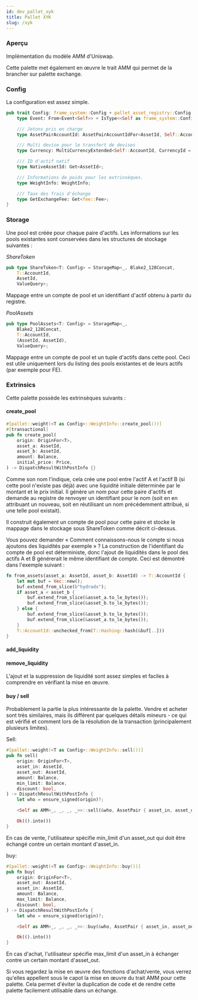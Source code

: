 ```yaml
---
id: dev_pallet_xyk
title: Pallet XYK
slug: /xyk
---
```


### Aperçu

Implémentation du modèle AMM d'Uniswap.

Cette palette met également en œuvre le trait AMM qui permet de la brancher sur palette exchange.

### Config

La configuration est assez simple.

```rust
pub trait Config: frame_system::Config + pallet_asset_registry::Config {
    type Event: From<Event<Self>> + IsType<<Self as frame_system::Config>::Event>;

    /// Jetons pris en charge
    type AssetPairAccountId: AssetPairAccountIdFor<AssetId, Self::AccountId>;

    /// Multi devise pour le transfert de devises
    type Currency: MultiCurrencyExtended<Self::AccountId, CurrencyId = AssetId, Balance = Balance, Amount = Amount>;

    /// ID d'actif natif
    type NativeAssetId: Get<AssetId>;    

    /// Informations de poids pour les extrinsèques.
    type WeightInfo: WeightInfo;

    /// Taux des frais d'échange
    type GetExchangeFee: Get<fee::Fee>;
}
```

### Storage

Une pool est créée pour chaque paire d'actifs. Les informations sur les pools existantes sont conservées dans les structures de stockage suivantes :

*ShareToken*

```rust
pub type ShareToken<T: Config> = StorageMap<_, Blake2_128Concat, 
    T::AccountId, 
    AssetId, 
    ValueQuery>;
```
Mappage entre un compte de pool et un identifiant d'actif obtenu à partir du registre.

*PoolAssets*

```rust
pub type PoolAssets<T: Config> = StorageMap<_, 
    Blake2_128Concat, 
    T::AccountId, 
    (AssetId, AssetId), 
    ValueQuery>;
```
Mappage entre un compte de pool et un tuple d'actifs dans cette pool. Ceci est utile uniquement lors du listing des pools existantes et de leurs actifs (par exemple pour FE).

### Extrinsics

Cette palette possède les extrinsèques suivants :

#### create_pool

```rust
#[pallet::weight(<T as Config>::WeightInfo::create_pool())]
#[transactional]
pub fn create_pool(
    origin: OriginFor<T>,
    asset_a: AssetId,
    asset_b: AssetId,
    amount: Balance,
    initial_price: Price,
) -> DispatchResultWithPostInfo {}
```

Comme son nom l'indique, cela crée une pool entre l'actif A et l'actif B (si cette pool n'existe pas déjà) avec une liquidité initiale déterminée par le montant et le prix initial.
Il génère un nom pour cette paire d'actifs et demande au registre de renvoyer un identifiant pour le nom (soit en en attribuant un nouveau, soit en réutilisant un nom précédemment attribué, si une telle pool existait).

Il construit également un compte de pool pour cette paire et stocke le mappage dans le stockage sous ShareToken comme décrit ci-dessus.

Vous pouvez demander « Comment connaissons-nous le compte si nous ajoutons des liquidités par exemple » ? La construction de l'identifiant du compte de pool est déterministe, donc l'ajout de liquidités dans le pool des actifs A et B générerait le même identifiant de compte. Ceci est démontré dans l'exemple suivant :

```rust
fn from_assets(asset_a: AssetId, asset_b: AssetId) -> T::AccountId {
    let mut buf = Vec::new();
    buf.extend_from_slice(b"hydradx");
    if asset_a < asset_b {
        buf.extend_from_slice(&asset_a.to_le_bytes());
        buf.extend_from_slice(&asset_b.to_le_bytes());
    } else {
        buf.extend_from_slice(&asset_b.to_le_bytes());
        buf.extend_from_slice(&asset_a.to_le_bytes());
    }
    T::AccountId::unchecked_from(T::Hashing::hash(&buf[..]))
}
```


#### add_liquidity
#### remove_liquidity

L'ajout et la suppression de liquidité sont assez simples et faciles à comprendre en vérifiant la mise en œuvre.

#### buy / sell

Probablement la partie la plus intéressante de la palette. Vendre et acheter sont très similaires, mais ils diffèrent par quelques détails mineurs - ce qui est vérifié et comment
lors de la résolution de la transaction (principalement plusieurs limites).

Sell:
```rust
#[pallet::weight(<T as Config>::WeightInfo::sell())]
pub fn sell(
    origin: OriginFor<T>,
    asset_in: AssetId,
    asset_out: AssetId,
    amount: Balance,
    min_limit: Balance,
    discount: bool,
) -> DispatchResultWithPostInfo {
    let who = ensure_signed(origin)?;

    <Self as AMM<_, _, _, _>>::sell(&who, AssetPair { asset_in, asset_out }, amount, min_limit, discount)?;

    Ok(().into())
}
```

En cas de vente, l'utilisateur spécifie min_limit d'un asset_out qui doit être échangé contre un certain montant d'asset_in.


buy:
```rust
#[pallet::weight(<T as Config>::WeightInfo::buy())]
pub fn buy(
    origin: OriginFor<T>,
    asset_out: AssetId,
    asset_in: AssetId,
    amount: Balance,
    max_limit: Balance,
    discount: bool,
) -> DispatchResultWithPostInfo {
    let who = ensure_signed(origin)?;

    <Self as AMM<_, _, _, _>>::buy(&who, AssetPair { asset_in, asset_out }, amount, max_limit, discount)?;

    Ok(().into())
}
```

En cas d'achat, l'utilisateur spécifie max_limit d'un asset_in à échanger contre un certain montant d'asset_out.

Si vous regardez la mise en œuvre des fonctions d'achat/vente, vous verrez qu'elles appellent sous le capot la mise en œuvre du trait AMM pour cette palette. Cela permet d'éviter la duplication de code et de rendre cette palette facilement utilisable dans un échange.
